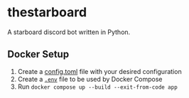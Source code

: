 # thestarboard

A starboard discord bot written in Python.

## Docker Setup

1. Create a [config.toml] file with your desired configuration
2. Create a [`.env`] file to be used by Docker Compose
3. Run `docker compose up --build --exit-from-code app`

[config.toml]: /src/thestarboard/config_default.toml
[`.env`]: /example.env
